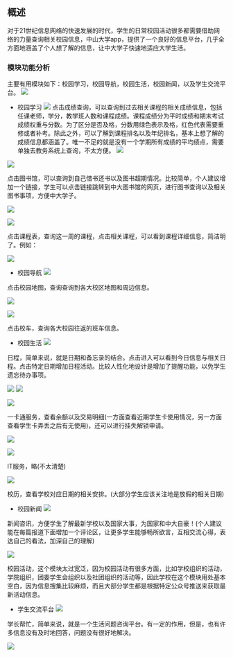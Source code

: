 ## 概述
对于21世纪信息网络的快速发展的时代，学生的日常校园活动很多都需要借助网络的力量查询相关校园信息，中山大学app，提供了一个良好的信息平台，几乎全方面地涵盖了个人想了解的信息，让中大学子快速地适应大学生活。
### 模块功能分析
主要有用模块如下：校园学习，校园导航，校园生活，校园新闻，以及学生交流平台。
![](pic/1.jpg)


* 校园学习
  ![](pic/2.jpg)
  点击成绩查询，可以查询到过去相关课程的相关成绩信息，包括任课老师，学分，教学班人数和课程成绩。课程成绩分为平时成绩和期末考试成绩权重与分数。为了区分是否及格，分数用绿色表示及格，红色代表需要重修或者补考。除此之外，可以了解到课程排名以及年纪排名，基本上想了解的成绩信息都涵盖了。唯一不足的就是没有一个学期所有成绩的平均绩点，需要单独去教务系统上查询，不太方便。
 ![](pic/14.jpg)

 ![](pic/3.jpg)

 点击图书馆，可以查询到自己借书还书以及图书超期情况。比较简单，个人建议增加一个链接，学生可以点击链接跳转到中大图书馆的网页，进行图书查询以及相关图书事项，方便中大学子。

![](pic/15.jpg)

 ![](pic/11.jpg)

点击课程表，查询这一周的课程，点击相关课程，可以看到课程详细信息，简洁明了。例如：

![](pic/16.jpg)

* 校园导航
![](pic/12.jpg)

点击校园地图，查询查询到各大校区地图和周边信息。

![](pic/17.jpg)


![](pic/7.jpg)

点击校车，查询各大校园往返的班车信息。

* 校园生活
![](pic/4.jpg)

日程，简单来说，就是日期和备忘录的结合。点击进入可以看到今日信息与相关日程。点击特定日期增加日程活动。比较人性化地设计是增加了提醒功能，以免学生遗忘待办事项。

![](pic/19.jpg)
![](pic/20.jpg)


![](pic/9.jpg)

一卡通服务，查看余额以及交易明细(一方面查看近期学生卡使用情况，另一方面查看学生卡弄丢之后有无使用)，还可以进行挂失解锁申请。

![](pic/21.jpg)


![](pic/10.jpg)

IT服务，略(不太清楚)

![](pic/13.jpg)

校历，查看学校对应日期的相关安排。(大部分学生应该关注地是放假的相关日期)
* 校园新闻
![](pic/5.jpg)

新闻咨讯，方便学生了解最新学校以及国家大事，为国家和中大自豪！(个人建议能在每篇报道下面增加一个评论区，让更多学生能够畅所欲言，互相交流心得，表达自己的看法，加深自己的理解)

![](pic/6.jpg)

校园活动，这个模块太过宽泛，因为校园活动有很多方面，比如学校组织的活动，学院组织，团委学生会组织以及社团组织的活动等，因此学校在这个模块用处基本空白，因为信息搜集比较麻烦，而且大部分学生都是根据特定公众号推送来获取最新活动信息。

* 学生交流平台
![](pic/8.jpg)

学长帮忙，简单来说，就是一个生活问题咨询平台。有一定的作用，但是，也有许多信息没有及时地回答，问题没有很好地解决。

![](pic/23.jpg)